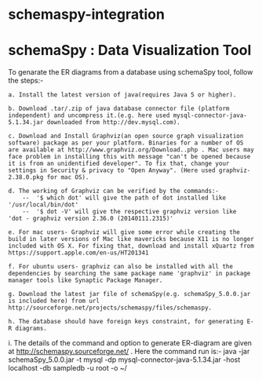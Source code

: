 # schemaspy-integration
schemaSpy : Data Visualization Tool
==============
To genarate the ER diagrams from a database using schemaSpy tool, follow the steps:- 

	a. Install the latest version of java(requires Java 5 or higher).

	b. Download .tar/.zip of java database connector file (platform independent) and uncompress it.(e.g. here used mysql-connector-java-5.1.34.jar downloaded from http://dev.mysql.com).

	c. Download and Install Graphviz(an open source graph visualization software) package as per your platform. Binaries for a number of OS are available at http://www.graphviz.org/Download..php . Mac users may face problem in installing this with message "can't be opened because it is from an unidentified developer". To fix that, change your settings in Security & privacy to "Open Anyway". (Here used graphviz-2.38.0.pkg for mac OS).

	d. The working of Graphviz can be verified by the commands:-
		--  '$ which dot' will give the path of dot installed like '/usr/local/bin/dot'
		--  '$ dot -V' will give the respective graphviz version like  'dot - graphviz version 2.36.0 (20140111.2315)'

	e. For mac users- Graphviz will give some error while creating the build in later versions of Mac like mavericks because X11 is no longer included with OS X. For fixing that, download and install xQuartz from https://support.apple.com/en-us/HT201341

	f. For ubuntu users- graphviz can also be installed with all the dependencies by searching the same package name 'graphviz' in package manager tools like Synaptic Package Manager.  

	g. Download the latest jar file of schemaSpy(e.g. schemaSpy_5.0.0.jar is included here) from url http://sourceforge.net/projects/schemaspy/files/schemaspy.

	h. The database should have foreign keys constraint, for generating E-R diagrams.

  i. The details of the command and option to generate ER-diagram are given at http://schemaspy.sourceforge.net/ . Here the command run is:-
       java -jar schemaSpy_5.0.0.jar -t mysql -dp mysql-connector-java-5.1.34.jar -host localhost -db sampledb -u root -o ~/
